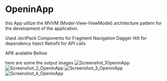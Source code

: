 # OpeninApp

this App utilize the MVVM (Model-View-ViewModel) architecture pattern
for the development of the application.

Used JectPack Components for Fragment Navigation
Dagger Hilt for dependency Inject 
Retrofit for API calls

APK avalable Bellow

here are some the output images
![Screenshot_1OpeninApp](https://github.com/sainikh/OpeninApp/assets/47454954/dc68cb0a-174f-4ebb-ba45-aede7a7d60c1)
![Screenshot_2_OpeninApp](https://github.com/sainikh/OpeninApp/assets/47454954/5b290e6d-7a34-4671-9865-96d258a0cbc3)
![Screenshot_3_OpeninApp](https://github.com/sainikh/OpeninApp/assets/47454954/84ea8d2c-c46e-4ead-90aa-d16458c5b34f)
![Screenshot_4_OpeninApp](https://github.com/sainikh/OpeninApp/assets/47454954/b8e09630-0346-4576-81a7-830770807699)

